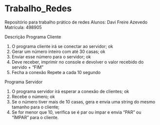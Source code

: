 # Trabalho_Redes
Repositório para trabalho prático de redes 
Alunos: Davi Freire Azevedo
Matrícula: 498905

Descrição 
Programa Cliente
1. O programa cliente irá se conectar ao servidor; ok
2. Gerar um número inteiro com até 30 casas; ok
3. Enviar esse número para o servidor; ok
4. Deve receber, imprimir no console e devolver o valor recebido do servido + “FIM”
5. Fecha a conexão
Repete a cada 10 segundo



Programa Servidor
1. O programa servidor irá esperar a conexão de clientes; ok
2. Recebe o número; ok 
3. Se o número tiver mais de 10 casas, gera e envia uma string do mesmo tamanho para o cliente;
4. Se for menor que 10, verifica se é par ou ímpar e envia “PAR” ou “ÍMPAR” para o cliente.